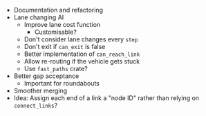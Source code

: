- Documentation and refactoring
- Lane changing AI
  - Improve lane cost function
    - Customisable?
  - Don't consider lane changes every `step`
  - Don't exit if `can_exit` is false
  - Better implementation of `can_reach_link`
  - Allow re-routing if the vehicle gets stuck
  - Use `fast_paths` crate?
- Better gap acceptance
  - Important for roundabouts
- Smoother merging
- Idea: Assign each end of a link a "node ID" rather than relying on `connect_links`?
